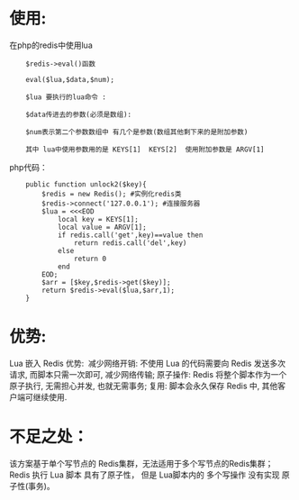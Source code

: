 # 使用:
在php的redis中使用lua

```
    $redis->eval()函数

    eval($lua,$data,$num);

    $lua 要执行的lua命令 :

    $data传进去的参数(必须是数组):

    $num表示第二个参数数组中 有几个是参数(数组其他剩下来的是附加参数) 

    其中 lua中使用参数用的是 KEYS[1]  KEYS[2]  使用附加参数是 ARGV[1] 
```
php代码：
```
    public function unlock2($key){
        $redis = new Redis(); #实例化redis类
        $redis->connect('127.0.0.1'); #连接服务器
        $lua = <<<EOD
            local key = KEYS[1];
            local value = ARGV[1];
            if redis.call('get',key)==value then
                return redis.call('del',key)
            else
                return 0
            end
        EOD;
        $arr = [$key,$redis->get($key)];
        return $redis->eval($lua,$arr,1);
    }
```
# 优势:
Lua 嵌入 Redis 优势: 
减少网络开销: 不使用 Lua 的代码需要向 Redis 发送多次请求, 而脚本只需一次即可, 减少网络传输;
原子操作: Redis 将整个脚本作为一个原子执行, 无需担心并发, 也就无需事务;
复用: 脚本会永久保存 Redis 中, 其他客户端可继续使用.
# 不足之处：
该方案基于单个写节点的 Redis集群，无法适用于多个写节点的Redis集群；
Redis 执行 Lua 脚本 具有了原子性， 但是 Lua脚本内的 多个写操作 没有实现 原子性(事务)。
